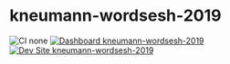# kneumann-wordsesh-2019

![CI none](https://img.shields.io/badge/ci-none-orange.svg)
[![Dashboard kneumann-wordsesh-2019](https://img.shields.io/badge/dashboard-kneumann_wordsesh_2019-yellow.svg)](https://dashboard.pantheon.io/sites/040cb5c8-1b59-48e2-a371-76104ce32497#dev/code)
[![Dev Site kneumann-wordsesh-2019](https://img.shields.io/badge/site-kneumann_wordsesh_2019-blue.svg)](http://dev-kneumann-wordsesh-2019.pantheonsite.io/)